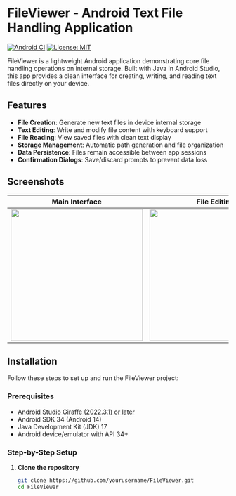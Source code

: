 # FileViewer - Android Text File Handling Application

[![Android CI](https://github.com/yourusername/FileViewer/actions/workflows/android-ci.yml/badge.svg)](https://github.com/yourusername/FileViewer/actions/workflows/android-ci.yml)
[![License: MIT](https://img.shields.io/badge/License-MIT-yellow.svg)](https://opensource.org/licenses/MIT)

FileViewer is a lightweight Android application demonstrating core file handling operations on internal storage. Built with Java in Android Studio, this app provides a clean interface for creating, writing, and reading text files directly on your device.

## Features

- **File Creation**: Generate new text files in device internal storage
- **Text Editing**: Write and modify file content with keyboard support
- **File Reading**: View saved files with clean text display
- **Storage Management**: Automatic path generation and file organization
- **Data Persistence**: Files remain accessible between app sessions
- **Confirmation Dialogs**: Save/discard prompts to prevent data loss

## Screenshots

| Main Interface | File Editing | Storage Info |
|----------------|-------------|--------------|
| <img src="screenshots/Screenshot_2025-06-01_131746.png" width="300"> | <img src="screenshots/Screenshot_2025-06-01_131808.png" width="300"> | <img src="screenshots/Screenshot_2025-06-01_132913.png" width="300"> |


## Installation

Follow these steps to set up and run the FileViewer project:

### Prerequisites
- [Android Studio Giraffe (2022.3.1) or later](https://developer.android.com/studio)
- Android SDK 34 (Android 14)
- Java Development Kit (JDK) 17
- Android device/emulator with API 34+

### Step-by-Step Setup

1. **Clone the repository**
   ```bash
   git clone https://github.com/yourusername/FileViewer.git
   cd FileViewer
